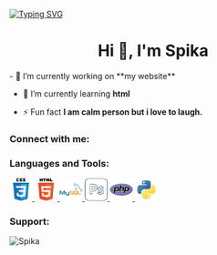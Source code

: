 [![Typing SVG](https://readme-typing-svg.demolab.com?font=Fira+Code&pause=1000&color=24F7F5&background=FFBCDC00&random=false&width=435&lines=Hello+Im+Spika+%2C+I+love+programming+HTML+and+Css;Im+a+young+developper+from+canada)](https://git.io/typing-svg)

<h1 align="center">Hi 👋, I'm Spika</h1>
- 🔭 I’m currently working on **my website**

- 🌱 I’m currently learning **html**

- ⚡ Fun fact **I am calm person but i love to laugh.**

<h3 align="left">Connect with me:</h3>
<p align="left">
</p>

<h3 align="left">Languages and Tools:</h3>
<p align="left"> <a href="https://www.w3schools.com/css/" target="_blank" rel="noreferrer"> <img src="https://raw.githubusercontent.com/devicons/devicon/master/icons/css3/css3-original-wordmark.svg" alt="css3" width="40" height="40"/> </a> <a href="https://www.w3.org/html/" target="_blank" rel="noreferrer"> <img src="https://raw.githubusercontent.com/devicons/devicon/master/icons/html5/html5-original-wordmark.svg" alt="html5" width="40" height="40"/> </a> <a href="https://www.mysql.com/" target="_blank" rel="noreferrer"> <img src="https://raw.githubusercontent.com/devicons/devicon/master/icons/mysql/mysql-original-wordmark.svg" alt="mysql" width="40" height="40"/> </a> <a href="https://www.photoshop.com/en" target="_blank" rel="noreferrer"> <img src="https://raw.githubusercontent.com/devicons/devicon/master/icons/photoshop/photoshop-line.svg" alt="photoshop" width="40" height="40"/> </a> <a href="https://www.php.net" target="_blank" rel="noreferrer"> <img src="https://raw.githubusercontent.com/devicons/devicon/master/icons/php/php-original.svg" alt="php" width="40" height="40"/> </a> <a href="https://www.python.org" target="_blank" rel="noreferrer"> <img src="https://raw.githubusercontent.com/devicons/devicon/master/icons/python/python-original.svg" alt="python" width="40" height="40"/> </a> </p>

<h3 align="left">Support:</h3>
<p><a href="https://www.buymeacoffee.com/Spika"> <img align="left" src="https://cdn.buymeacoffee.com/buttons/v2/default-yellow.png" height="50" width="210" alt="Spika" /></a></p><br><br>
